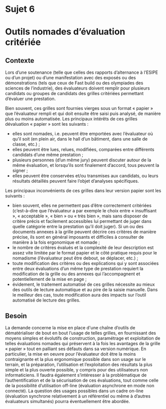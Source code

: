 # Sujet 6

# Outils nomades d’évaluation critériée

## Contexte

Lors d’une soutenance (telle que celles des rapports d’alternance à l’ESIPE ou d’un projet) ou d’une manifestation
avec des exposés ou des démonstrations (tels que ceux de Fast build ou des olympiades des sciences de l’industrie),
des évaluateurs doivent remplir pour plusieurs candidats ou groupes de candidats des grilles critériées permettant
d’évaluer une prestation.

Bien souvent, ces grilles sont fournies vierges sous un format « papier » que l’évaluateur rempli et qui doit ensuite
être saisi puis analysé, de manière plus ou moins automatisée.
Les principaux intérêts de ces grilles dévaluation « papier » sont les suivants :
  - elles sont nomades, i.e. peuvent être emportées avec l’évaluateur où qu’il soit (en plein air, dans le hall d’un
bâtiment, dans une salle de classe, etc.) ;
  - elles peuvent être lues, relues, modifiées, comparées entre différents candidats d’une même prestation ;
  - plusieurs personnes (d’un même jury) peuvent discuter autour de la même évaluation, et lorsqu’ils sont finalement
    d’accord, tous peuvent la signer ;
  - elles peuvent être conservées et/ou transmises aux candidats, ou leurs résultats détaillés peuvent faire l’objet
d’analyses spécifiques.

Les principaux inconvénients de ces grilles dans leur version papier sont les suivants :
  - bien souvent, elles ne permettent pas d’être correctement critériées (c’est-à-dire que l’évaluateur a par exemple
le choix entre « insuffisant », « acceptable », « bien » ou « très bien », mais sans disposer de critère précis et
facilement accessibles lui permettant de juger dans quelle catégorie entre la prestation qu’il doit juger). Si un ou
des documents annexes à la grille peuvent décrire ces critères de manière précise, ils sont en général imposants et
difficiles à consulter de manière à la fois ergonomique et nomade ;
  - le nombre de critères évalués et la complexité de leur description est assez vite limitée par le format papier et le
côté pratique requis pour le nomadisme (l’évaluateur peut être debout, se déplacer, etc.) ;
  - toute modification des critères ou des explications qui y sont associées entre deux évaluations d’un même type
de prestation requiert la modification de la grille ou des annexes qui l’accompagnent et potentiellement de la mise
en page ;
  - évidement, le traitement automatisé de ces grilles nécessite au mieux des outils de lecture automatique et au pire
de la saisie manuelle. Dans le meilleur des cas, toute modification aura des impacts sur l’outil automatisé de lecture
des grilles.

## Besoin
La demande concerne la mise en place d'une chaîne d’outils de dématérialiser de bout en bout l’usage de telles
grilles, en fournissant des moyens simples et évolutifs de construction, paramétrage et exploitation de telles
évaluations nomades qui préservent à la fois les avantages de la grille « papier » tout en palliant ses défauts dans
sa version numérique. En particulier, la mise en oeuvre pour l’évaluateur doit être la moins contraignante et la plus
ergonomique possible dans son usage sur le terrain, et la préparation, l’utilisation et l’exploitation des résultats la
plus simple et la plus ouverte possible, y compris pour des utilisateurs non informaticiens. Il faudra également
s’intéresser à la problématique de l’authentification et de la sécurisation de ces évaluations, tout comme celle de
la possibilité d’utilisation off-line (évaluation asynchrone en mode non connecté). La question des usages
possibles dans un cadre on-line (évaluation synchrone relativement à un référentiel ou même à d’autres évaluateurs
simultanés) pourra éventuellement être abordée.
